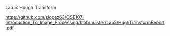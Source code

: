 Lab 5: Hough Transform

https://github.com/slopez63/CSE107-Introduction_To_Image_Processing/blob/master/Lab5/HughTransformReport.pdf
